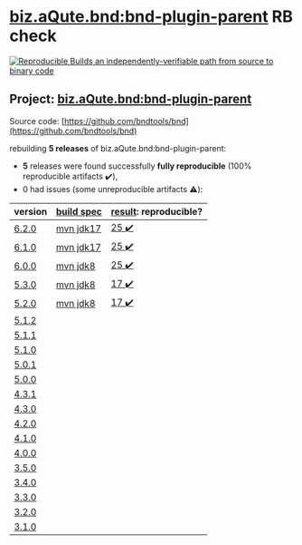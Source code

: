 [biz.aQute.bnd:bnd-plugin-parent](https://search.maven.org/artifact/biz.aQute.bnd/bnd-plugin-parent/) RB check
=======

[![Reproducible Builds](https://reproducible-builds.org/images/logos/rb.svg) an independently-verifiable path from source to binary code](https://reproducible-builds.org/)

## Project: [biz.aQute.bnd:bnd-plugin-parent](https://search.maven.org/artifact/biz.aQute.bnd/bnd-plugin-parent/)

Source code: [https://github.com/bndtools/bnd](https://github.com/bndtools/bnd)

rebuilding **5 releases** of biz.aQute.bnd:bnd-plugin-parent:
- **5** releases were found successfully **fully reproducible** (100% reproducible artifacts :heavy_check_mark:),
- 0 had issues (some unreproducible artifacts :warning:):

| version | [build spec](BUILDSPEC.md) | [result](https://reproducible-builds.org/docs/jvm/): reproducible? |
| -- | --------- | ------ |
| [6.2.0](https://search.maven.org/artifact/biz.aQute.bnd/bnd-plugin-parent/6.2.0/pom) | [mvn jdk17](bnd-plugins-6.2.0.buildspec) | [25 :heavy_check_mark: ](bnd-reporter-maven-plugin-6.2.0.buildcompare) |
| [6.1.0](https://search.maven.org/artifact/biz.aQute.bnd/bnd-plugin-parent/6.1.0/pom) | [mvn jdk17](bnd-plugins-6.1.0.buildspec) | [25 :heavy_check_mark: ](bnd-reporter-maven-plugin-6.1.0.buildcompare) |
| [6.0.0](https://search.maven.org/artifact/biz.aQute.bnd/bnd-plugin-parent/6.0.0/pom) | [mvn jdk8](bnd-plugins-6.0.0.buildspec) | [25 :heavy_check_mark: ](bnd-reporter-maven-plugin-6.0.0.buildcompare) |
| [5.3.0](https://search.maven.org/artifact/biz.aQute.bnd/bnd-plugin-parent/5.3.0/pom) | [mvn jdk8](bnd-plugins-5.3.0.buildspec) | [17 :heavy_check_mark: ](bnd-reporter-maven-plugin-5.3.0.buildcompare) |
| [5.2.0](https://search.maven.org/artifact/biz.aQute.bnd/bnd-plugin-parent/5.2.0/pom) | [mvn jdk8](bnd-plugins-5.2.0.buildspec) | [17 :heavy_check_mark: ](bnd-reporter-maven-plugin-5.2.0.buildcompare) |
| [5.1.2](https://search.maven.org/artifact/biz.aQute.bnd/bnd-plugin-parent/5.1.2/pom) | | |
| [5.1.1](https://search.maven.org/artifact/biz.aQute.bnd/bnd-plugin-parent/5.1.1/pom) | | |
| [5.1.0](https://search.maven.org/artifact/biz.aQute.bnd/bnd-plugin-parent/5.1.0/pom) | | |
| [5.0.1](https://search.maven.org/artifact/biz.aQute.bnd/bnd-plugin-parent/5.0.1/pom) | | |
| [5.0.0](https://search.maven.org/artifact/biz.aQute.bnd/bnd-plugin-parent/5.0.0/pom) | | |
| [4.3.1](https://search.maven.org/artifact/biz.aQute.bnd/bnd-plugin-parent/4.3.1/pom) | | |
| [4.3.0](https://search.maven.org/artifact/biz.aQute.bnd/bnd-plugin-parent/4.3.0/pom) | | |
| [4.2.0](https://search.maven.org/artifact/biz.aQute.bnd/bnd-plugin-parent/4.2.0/pom) | | |
| [4.1.0](https://search.maven.org/artifact/biz.aQute.bnd/bnd-plugin-parent/4.1.0/pom) | | |
| [4.0.0](https://search.maven.org/artifact/biz.aQute.bnd/bnd-plugin-parent/4.0.0/pom) | | |
| [3.5.0](https://search.maven.org/artifact/biz.aQute.bnd/bnd-plugin-parent/3.5.0/pom) | | |
| [3.4.0](https://search.maven.org/artifact/biz.aQute.bnd/bnd-plugin-parent/3.4.0/pom) | | |
| [3.3.0](https://search.maven.org/artifact/biz.aQute.bnd/bnd-plugin-parent/3.3.0/pom) | | |
| [3.2.0](https://search.maven.org/artifact/biz.aQute.bnd/bnd-plugin-parent/3.2.0/pom) | | |
| [3.1.0](https://search.maven.org/artifact/biz.aQute.bnd/bnd-plugin-parent/3.1.0/pom) | | |
